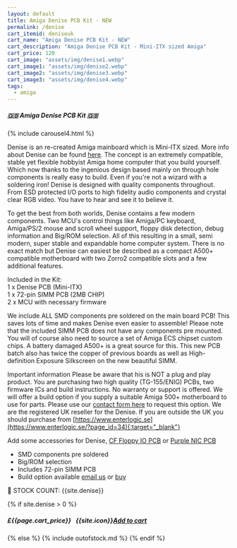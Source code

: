 ```yaml
---
layout: default
title: Amiga Denise PCB Kit - NEW
permalink: /denise
cart_itemid: deniseuk
cart_name: "Amiga Denise PCB Kit - NEW"
cart_description: "Amiga Denise PCB Kit - Mini-ITX sized Amiga"
cart_price: 120
cart_image: "assets/img/denise1.webp"
cart_image1: "assets/img/denise2.webp"
cart_image2: "assets/img/denise3.webp"
cart_image3: "assets/img/denise4.webp"
tags: 
  - amiga
---
```


##### 🇬🇧 Amiga Denise PCB Kit 🇬🇧

{% include carousel4.html %}
<br>

Denise is an re-created Amiga mainboard which is Mini-ITX sized. More info about Denise can be found <a href="https://www.enterlogic.se/?page_id=180" target="_blank">here</a>. The concept is an extremely compatible, stable yet flexible hobbyist Amiga home computer that you build yourself. Which now thanks to the ingenious design based mainly on through hole components is really easy to build. Even if you're not a wizard with a soldering iron! Denise is designed with quality components throughout. From ESD protected I/O ports to high fidelity audio components and crystal clear RGB video. You have to hear and see it to believe it.

To get the best from both worlds, Denise contains a few modern components. Two MCU's control things like Amiga/PC keyboard, Amiga/PS/2 mouse and scroll wheel support, floppy disk detection, debug information and Big/ROM selection. All of this resulting in a small, semi modern, super stable and expandable home computer system. There is no exact match but Denise can easiest be described as a compact A500+ compatible motherboard with two Zorro2 compatible slots and a few additional features.

Included in the Kit:<br>
1 x Denise PCB (Mini-ITX)<br>
1 x 72-pin SIMM PCB (2MB CHIP)<br>
2 x MCU with necessary firmware

We include ALL SMD components pre soldered on the main board PCB! This saves lots of time and makes Denise even easier to assemble! Please note that the included SIMM PCB does not have any components pre mounted. You will of course also need to source a set of Amiga ECS chipset custom chips. A battery damaged A500+ is a great source for this. This new PCB batch also has twice the copper of previous boards as well as High-definition Exposure Silkscreen on the new beautiful SIMM.

Important information
Please be aware that his is NOT a plug and play product. You are purchasing two high quality (TG-155/ENIG) PCBs, two firmware ICs and build instructions. No warranty or support is offered. We will offer a build option if you supply a suitable Amiga 500+ motherboard to use for parts. Please use our [contact form here](/contact) to request this option. We are the registered UK reseller for the Denise. If you are outside the UK you should purchase from [https://www.enterlogic.se](https://www.enterlogic.se/?page_id=34){:target="_blank"}

Add some accessories for Denise, [CF Floppy IO PCB](/cffloppy) or [Purple NIC PCB](/nic)

* SMD components pre soldered
* Big/ROM selection
* Includes 72-pin SIMM PCB
* Build option available [email us](/contact) or [buy](/deniseassembled)

&#128221; STOCK COUNT: {{site.denise}}

{% if site.denise > 0 %}
##### £{{page.cart_price}} &nbsp; {{site.icon}}[Add to cart](/cart#{{page.cart_itemid}})
{% else %}
{% include outofstock.md %}
{% endif %}